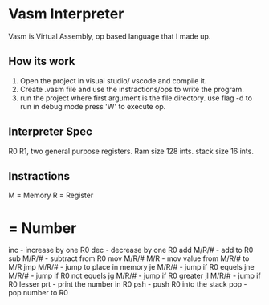 # Vasm Interpreter
Vasm is Virtual Assembly, op based language that I made up.

## How its work

1) Open the project in visual studio/ vscode and compile it.
2) Create .vasm file and use the instractions/ops to write the program.
3) run the project where first argument is the file directory.
use flag -d to run in debug mode press 'W' to execute op.

## Interpreter Spec

R0 R1, two general purpose registers.
Ram size 128 ints.
stack size 16 ints.

## Instractions

M = Memory
R = Register
# = Number

inc - increase by one R0
dec - decrease by one R0
add M/R/# - add to R0
sub M/R/# - subtract from R0
mov M/R/# M/R - mov value from M/R/# to M/R 
jmp M/R/# - jump to place in memory
je M/R/# - jump if R0 equels
jne M/R/# - jump if R0 not equels
jg M/R/# - jump if R0 greater
jl M/R/# - jump if R0 lesser
prt - print the number in R0
psh - push R0 into the stack
pop - pop number to R0
